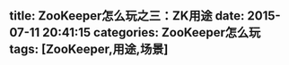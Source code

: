 title: ZooKeeper怎么玩之三：ZK用途
date: 2015-07-11 20:41:15
categories: ZooKeeper怎么玩
tags: [ZooKeeper,用途,场景]
---
